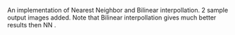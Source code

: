 An implementation of Nearest Neighbor and Bilinear interpollation.
2 sample output images added.
Note that Bilinear interpollation gives much better results then NN .
